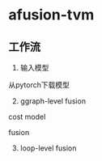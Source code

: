 # afusion-tvm

## 工作流
1. 输入模型

从pytorch下载模型

2. ggraph-level fusion

cost model

fusion

3. loop-level fusion
